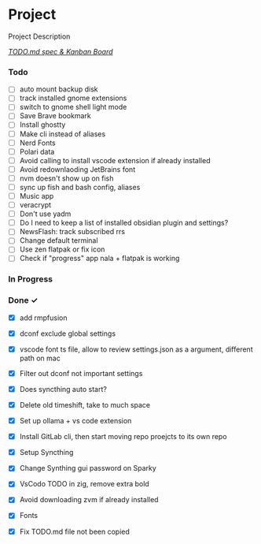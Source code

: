 # Project

Project Description

<em>[TODO.md spec & Kanban Board](https://bit.ly/3fCwKfM)</em>

### Todo

- [ ] auto mount backup disk  
- [ ] track installed gnome extensions  
- [ ] switch to gnome shell light mode  
- [ ] Save Brave bookmark  
- [ ] Install ghostty  
- [ ] Make cli instead of aliases  
- [ ] Nerd Fonts  
- [ ] Polari data  
- [ ] Avoid calling to install vscode extension if already installed  
- [ ] Avoid redownlaoding JetBrains font  
- [ ] nvm doesn't show up on fish  
- [ ] sync up fish and bash config, aliases  
- [ ] Music app  
- [ ] veracrypt  
- [ ] Don't use yadm  
- [ ] Do I need to keep a list of installed obsidian plugin and settings?  
- [ ] NewsFlash: track subscribed rrs  
- [ ] Change default terminal  
- [ ] Use zen flatpak or fix icon  
- [ ] Check if "progress" app nala + flatpak is working  

### In Progress


### Done ✓

- [x] add rmpfusion  
- [x] dconf exclude global settings  
- [x] vscode font ts file, allow to review settings.json as a argument, different path on mac  
- [x] Filter out dconf not important settings  
- [x] Does syncthing auto start?  
- [x] Delete old timeshift, take to much space  
- [x] Set up ollama + vs code extension  
- [x] Install GitLab cli, then start moving repo proejcts to its own repo  
- [x] Setup Syncthing  
- [x] Change Synthing gui password on Sparky  
- [x] VsCodo TODO in zig, remove extra bold  
- [x] Avoid downloading zvm if already installed  
- [x] Fonts  
- [x] Fix TODO.md file not been copied  

